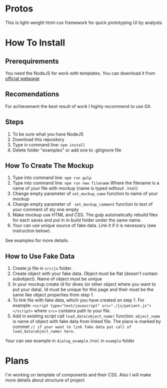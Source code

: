 # Protos
This is light-weight html-css framework for quick prototyping UI by analysts

# How To Install
## Prerequirements
You need the NodeJS for work with templates. You can download it from [official webpage](https://nodejs.org/en/)

## Recomendations
For achievement the best result of work I highly recommend to use Git.

## Steps
1. To be sure what you have NodeJS
1. Download this repository
1. Type in command line: ```npm install```
1. Delete folder "examples" or add one to .gitignore file

## How To Create The Mockup
1. Type into command line: ```npm run gulp```
1. Type into command line: ```npm run new filename``` Where the filename is a name of your file with mockup (name is typed without ```.html```)
1. Change empty parameter of  ```set_mockup_name``` function to name of your mockup
1. Change empty parameter of ``` set_mockup_comment``` function to text of your comment of sty one empty
1. Make mockup use HTML and CSS. The gulp automatically rebuild files for each saves and put in in build folder under the same name.
1. Your can use unique source of fake data. Link it if it is necessary (see instruction below).

See examples for more details.

## How to Use Fake Data
1. Create js file in ```src/js``` folder.
1. Create object with your fake data. Object must be flat (doesn't contain subobject). Name of object must be unique
1. In your mockup create id for dives (or other object where you want to put your data). Id must be unique for this page and their must be the same like object properties from step 1.
1. To link file with fake data, which you have created on step 1. For example: ```<script type="text/javascript" src="./js/patient.js"></script>``` where ```src=``` contains path to your file.
1. Add in existing script call ```load_data(object_name)``` function. ```object_name``` is name of object with fake data from linked file. The place is marked by commet ```// if your want to link fake data put call of load_data(object_name) here.```

Your can see example in ```dialog_example.html``` in ```example``` folder

# Plans
I'm working on template of components and their CSS. Also I will make more details about structure of project
